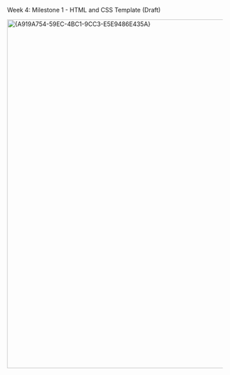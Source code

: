 Week 4: Milestone 1 - HTML and CSS Template (Draft)

<img width="1552" height="814" alt="{A919A754-59EC-4BC1-9CC3-E5E9486E435A}" src="https://github.com/user-attachments/assets/e7a2a435-8852-41cd-a8aa-d8d9410ac6f3" />
